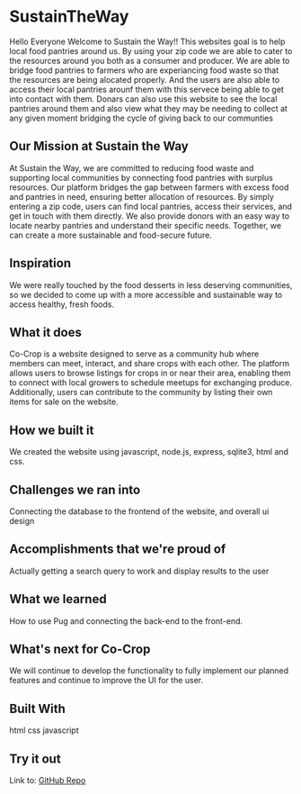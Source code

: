 # SustainTheWay

Hello Everyone Welcome to Sustain the Way!! This websites goal is to help local food pantries around us. By using your zip code we are able to cater to the resources around you both as a consumer and producer. We are able to bridge food pantries to farmers who are experiancing food waste so that the resources are being alocated properly. And the users are also able to access their local pantries arounf them with this servece being able to get into contact with them. 
Donars can also use this website to see the local pantries around them and also view what they may be needing to collect at any given moment bridging the cycle of giving back to our communties

## Our Mission at Sustain the Way

At Sustain the Way, we are committed to reducing food waste and supporting local communities by connecting food pantries with surplus resources. Our platform bridges the gap between farmers with excess food and pantries in need, ensuring better allocation of resources. By simply entering a zip code, users can find local pantries, access their services, and get in touch with them directly. We also provide donors with an easy way to locate nearby pantries and understand their specific needs.
Together, we can create a more sustainable and food-secure future.

## Inspiration
We were really touched by the food desserts in less deserving communities, so we decided to come up with a more accessible and sustainable way to access healthy, fresh foods.

## What it does
Co-Crop is a website designed to serve as a community hub where members can meet, interact, and share crops with each other. The platform allows users to browse listings for crops in or near their area, enabling them to connect with local growers to schedule meetups for exchanging produce. Additionally, users can contribute to the community by listing their own items for sale on the website.

## How we built it
We created the website using javascript, node.js, express, sqlite3, html and css.

## Challenges we ran into
Connecting the database to the frontend of the website, and overall ui design

## Accomplishments that we're proud of
Actually getting a search query to work and display results to the user

## What we learned
How to use Pug and connecting the back-end to the front-end.

## What's next for Co-Crop
We will continue to develop the functionality to fully implement our planned features and continue to improve the UI for the user.

## Built With
html
css
javascript

## Try it out
Link to: [GitHub Repo](https://github.com/HariniSolai/SustainTheWay)
